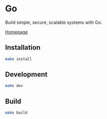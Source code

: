 # Go

Build simple, secure, scalable systems with Go.

[Homepage](https://go.dev/)

## Installation

```bash
make install
```

## Development

```bash
make dev
```

## Build

```bash
make build
```
